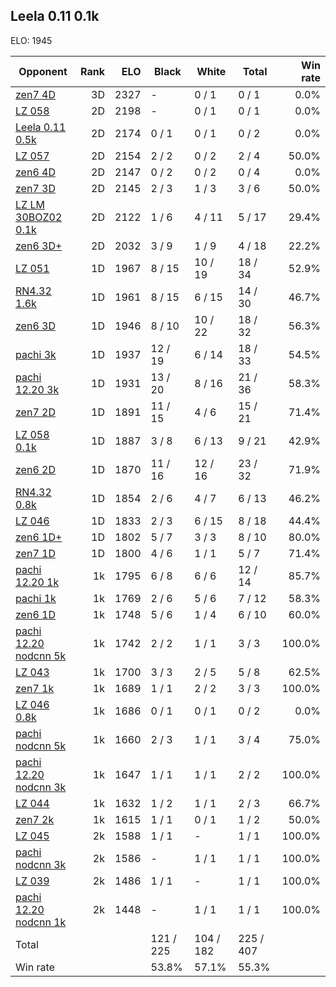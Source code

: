 ## Leela 0.11 0.1k ##

ELO: 1945

Opponent | Rank | ELO | Black | White | Total | Win rate
---------|-----:|----:|-------|-------|-------|-------:
[zen7 4D](zen7%204D.md) | 3D | 2327 | - | 0 / 1 | 0 / 1 | 0.0%
[LZ 058](LZ%20058.md) | 2D | 2198 | - | 0 / 1 | 0 / 1 | 0.0%
[Leela 0.11 0.5k](Leela%200.11%200.5k.md) | 2D | 2174 | 0 / 1 | 0 / 1 | 0 / 2 | 0.0%
[LZ 057](LZ%20057.md) | 2D | 2154 | 2 / 2 | 0 / 2 | 2 / 4 | 50.0%
[zen6 4D](zen6%204D.md) | 2D | 2147 | 0 / 2 | 0 / 2 | 0 / 4 | 0.0%
[zen7 3D](zen7%203D.md) | 2D | 2145 | 2 / 3 | 1 / 3 | 3 / 6 | 50.0%
[LZ LM 30BOZ02 0.1k](LZ%20LM%2030BOZ02%200.1k.md) | 2D | 2122 | 1 / 6 | 4 / 11 | 5 / 17 | 29.4%
[zen6 3D+](zen6%203D+.md) | 2D | 2032 | 3 / 9 | 1 / 9 | 4 / 18 | 22.2%
[LZ 051](LZ%20051.md) | 1D | 1967 | 8 / 15 | 10 / 19 | 18 / 34 | 52.9%
[RN4.32 1.6k](RN4.32%201.6k.md) | 1D | 1961 | 8 / 15 | 6 / 15 | 14 / 30 | 46.7%
[zen6 3D](zen6%203D.md) | 1D | 1946 | 8 / 10 | 10 / 22 | 18 / 32 | 56.3%
[pachi 3k](pachi%203k.md) | 1D | 1937 | 12 / 19 | 6 / 14 | 18 / 33 | 54.5%
[pachi 12.20 3k](pachi%2012.20%203k.md) | 1D | 1931 | 13 / 20 | 8 / 16 | 21 / 36 | 58.3%
[zen7 2D](zen7%202D.md) | 1D | 1891 | 11 / 15 | 4 / 6 | 15 / 21 | 71.4%
[LZ 058 0.1k](LZ%20058%200.1k.md) | 1D | 1887 | 3 / 8 | 6 / 13 | 9 / 21 | 42.9%
[zen6 2D](zen6%202D.md) | 1D | 1870 | 11 / 16 | 12 / 16 | 23 / 32 | 71.9%
[RN4.32 0.8k](RN4.32%200.8k.md) | 1D | 1854 | 2 / 6 | 4 / 7 | 6 / 13 | 46.2%
[LZ 046](LZ%20046.md) | 1D | 1833 | 2 / 3 | 6 / 15 | 8 / 18 | 44.4%
[zen6 1D+](zen6%201D+.md) | 1D | 1802 | 5 / 7 | 3 / 3 | 8 / 10 | 80.0%
[zen7 1D](zen7%201D.md) | 1D | 1800 | 4 / 6 | 1 / 1 | 5 / 7 | 71.4%
[pachi 12.20 1k](pachi%2012.20%201k.md) | 1k | 1795 | 6 / 8 | 6 / 6 | 12 / 14 | 85.7%
[pachi 1k](pachi%201k.md) | 1k | 1769 | 2 / 6 | 5 / 6 | 7 / 12 | 58.3%
[zen6 1D](zen6%201D.md) | 1k | 1748 | 5 / 6 | 1 / 4 | 6 / 10 | 60.0%
[pachi 12.20 nodcnn 5k](pachi%2012.20%20nodcnn%205k.md) | 1k | 1742 | 2 / 2 | 1 / 1 | 3 / 3 | 100.0%
[LZ 043](LZ%20043.md) | 1k | 1700 | 3 / 3 | 2 / 5 | 5 / 8 | 62.5%
[zen7 1k](zen7%201k.md) | 1k | 1689 | 1 / 1 | 2 / 2 | 3 / 3 | 100.0%
[LZ 046 0.8k](LZ%20046%200.8k.md) | 1k | 1686 | 0 / 1 | 0 / 1 | 0 / 2 | 0.0%
[pachi nodcnn 5k](pachi%20nodcnn%205k.md) | 1k | 1660 | 2 / 3 | 1 / 1 | 3 / 4 | 75.0%
[pachi 12.20 nodcnn 3k](pachi%2012.20%20nodcnn%203k.md) | 1k | 1647 | 1 / 1 | 1 / 1 | 2 / 2 | 100.0%
[LZ 044](LZ%20044.md) | 1k | 1632 | 1 / 2 | 1 / 1 | 2 / 3 | 66.7%
[zen7 2k](zen7%202k.md) | 1k | 1615 | 1 / 1 | 0 / 1 | 1 / 2 | 50.0%
[LZ 045](LZ%20045.md) | 2k | 1588 | 1 / 1 | - | 1 / 1 | 100.0%
[pachi nodcnn 3k](pachi%20nodcnn%203k.md) | 2k | 1586 | - | 1 / 1 | 1 / 1 | 100.0%
[LZ 039](LZ%20039.md) | 2k | 1486 | 1 / 1 | - | 1 / 1 | 100.0%
[pachi 12.20 nodcnn 1k](pachi%2012.20%20nodcnn%201k.md) | 2k | 1448 | - | 1 / 1 | 1 / 1 | 100.0%
Total | | | 121 / 225 | 104 / 182 | 225 / 407 | 
Win rate| | | 53.8% | 57.1% | 55.3% | 
